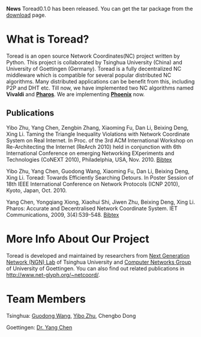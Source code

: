 **News** Toread0.1.0 has been released. You can get the tar package from the [download](http://code.google.com/p/toread/downloads) page.

# What is Toread? #
Toread is an open source Network Coordinates(NC) project written by Python. This project is collaborated by Tsinghua University (China) and University of Goettingen (Germany). Toread is a fully decentralized NC middleware which is compatible for several popular distributed NC algorithms. Many distributed applications can be benefit from this, including P2P and DHT etc. Till now, we have implemented two NC algorithms named **Vivaldi** and **[Pharos](http://www.cs.duke.edu/~ychen/Project_Pharos.html)**. We are implementing **[Phoenix](http://www.cs.duke.edu/~ychen/Project_Phoenix.html)** now.

## Publications ##
Yibo Zhu, Yang Chen, Zengbin Zhang, Xiaoming Fu, Dan Li, Beixing Deng, Xing Li. Taming the Triangle Inequality Violations with Network Coordinate System on Real Internet. In Proc. of the 3rd ACM International Workshop on Re-Architecting the Internet (ReArch 2010) held in conjunction with 6th International Conference on emerging Networking EXperiments and Technologies (CoNEXT 2010), Philadelphia, USA, Nov. 2010. [Bibtex](http://www.cs.duke.edu/~ychen/bibtexbrowser.php?key=Zhu_Toread_ReArch10&bib=ychen.bib)

Yibo Zhu, Yang Chen, Guodong Wang, Xiaoming Fu, Dan Li, Beixing Deng, Xing Li. Toread: Towards Efficiently Searching Detours. In Poster Session of 18th IEEE International Conference on Network Protocols (ICNP 2010), Kyoto, Japan, Oct. 2010.

Yang Chen, Yongqiang Xiong, Xiaohui Shi, Jiwen Zhu, Beixing Deng, Xing Li. Pharos: Accurate and Decentralised Network Coordinate System. IET Communications, 2009, 3(4):539-548. [Bibtex](http://www.cs.duke.edu/~ychen/bibtexbrowser.php?key=Chen_Pharos_IET09&bib=ychen.bib)

# More Info About Our Project #
Toread is developed and maintained by researchers from [Next Generation Network (NGN) Lab](http://www.net-glyph.org/) of Tsinghua University and [Computer Networks Group](http://www.net.informatik.uni-goettingen.de/) of University of Goettingen. You can also find out related publications in http://www.net-glyph.org/~netcoord/.

# Team Members #
Tsinghua: [Guodong Wang](http://www.net-glyph.org/~wgd/), [Yibo Zhu](http://www.net-glyph.org/~ybz/), Chengbo Dong

Goettingen: [Dr. Yang Chen](http://user.informatik.uni-goettingen.de/~ychen/)